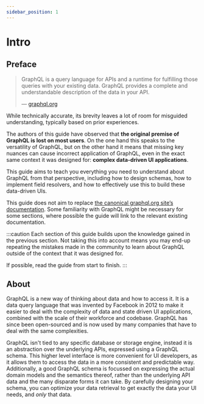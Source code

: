 ```yaml
---
sidebar_position: 1
---
```


# Intro

## Preface

> GraphQL is a query language for APIs and a runtime for fulfilling those queries with your existing data. GraphQL provides a complete and understandable description of the data in your API.
>
> — [graphql.org](https://graphql.org)

While technically accurate, its brevity leaves a lot of room for misguided understanding, typically based on prior experiences.

The authors of this guide have observed that **the original premise of GraphQL is lost on most users**. On the one hand this speaks to the versatility of GraphQL, but on the other hand it means that missing key nuances can cause incorrect application of GraphQL, even in the exact same context it was designed for: **complex data-driven UI applications**.

This guide aims to teach you everything you need to understand about GraphQL from that perspective, including how to design schemas, how to implement field resolvers, and how to effectively use this to build these data-driven UIs.

This guide does not aim to replace [the canonical graphql.org site’s documentation](https://graphql.org/learn/). Some familiarity with GraphQL might be necessary for some sections, where possible the guide will link to the relevant existing documentation.

:::caution
Each section of this guide builds upon the knowledge gained in the previous section. Not taking this into account means you may end-up repeating the mistakes made in the community to learn about GraphQL outside of the context that it was designed for.

If possible, read the guide from start to finish.
:::

## About

GraphQL is a new way of thinking about data and how to access it. It is a data query language that was invented by Facebook in 2012 to make it easier to deal with the complexity of data and state driven UI applications, combined with the scale of their workforce and codebase. GraphQL has since been open-sourced and is now used by many companies that have to deal with the same complexities.

GraphQL isn't tied to any specific database or storage engine, instead it is an abstraction over the underlying APIs, expressed using a GraphQL schema. This higher level interface is more convenient for UI developers, as it allows them to access the data in a more consistent and predictable way. Additionally, a good GraphQL schema is focussed on expressing the actual domain models and the semantics thereof, rather than the underlying API data and the many disparate forms it can take. By carefully designing your schema, you can optimize your data retrieval to get exactly the data your UI needs, and _only_ that data.
